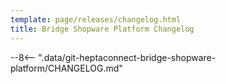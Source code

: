 ```yaml
---
template: page/releases/changelog.html
title: Bridge Shopware Platform Changelog
---
```


--8<-- ".data/git-heptaconnect-bridge-shopware-platform/CHANGELOG.md"
